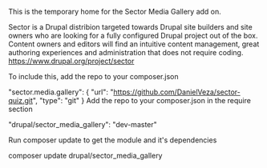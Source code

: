 This is the temporary home for the Sector Media Gallery add on.

Sector is a Drupal distribion targeted towards Drupal site builders and site owners who are looking for a fully configured Drupal project out of the box. Content owners and editors will find an intuitive content management, great authoring experiences and administration that does not require coding. https://www.drupal.org/project/sector


To include this, add the repo to your composer.json

"sector.media.gallery": { "url": "https://github.com/DanielVeza/sector-quiz.git", "type": "git" } Add the repo to your composer.json in the require section

"drupal/sector_media_gallery": "dev-master"

Run composer update to get the module and it's dependencies

composer update drupal/sector_media_gallery
